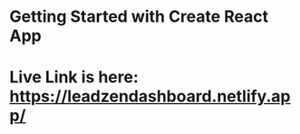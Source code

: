 
# Getting Started with Create React App

# Live Link is here: https://leadzendashboard.netlify.app/
